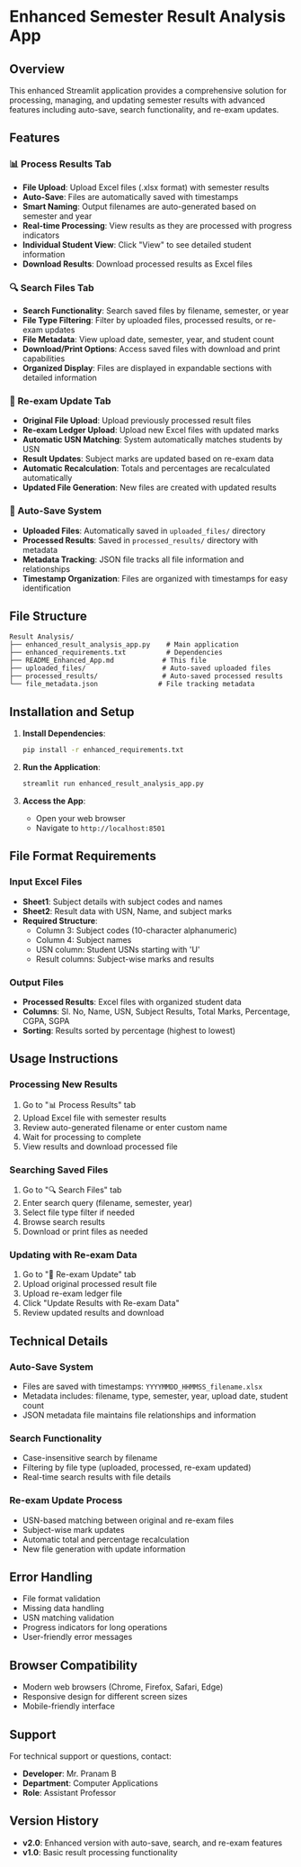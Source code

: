 # Enhanced Semester Result Analysis App

## Overview
This enhanced Streamlit application provides a comprehensive solution for processing, managing, and updating semester results with advanced features including auto-save, search functionality, and re-exam updates.

## Features

### 📊 Process Results Tab
- **File Upload**: Upload Excel files (.xlsx format) with semester results
- **Auto-Save**: Files are automatically saved with timestamps
- **Smart Naming**: Output filenames are auto-generated based on semester and year
- **Real-time Processing**: View results as they are processed with progress indicators
- **Individual Student View**: Click "View" to see detailed student information
- **Download Results**: Download processed results as Excel files

### 🔍 Search Files Tab
- **Search Functionality**: Search saved files by filename, semester, or year
- **File Type Filtering**: Filter by uploaded files, processed results, or re-exam updates
- **File Metadata**: View upload date, semester, year, and student count
- **Download/Print Options**: Access saved files with download and print capabilities
- **Organized Display**: Files are displayed in expandable sections with detailed information

### 🔄 Re-exam Update Tab
- **Original File Upload**: Upload previously processed result files
- **Re-exam Ledger Upload**: Upload new Excel files with updated marks
- **Automatic USN Matching**: System automatically matches students by USN
- **Result Updates**: Subject marks are updated based on re-exam data
- **Automatic Recalculation**: Totals and percentages are recalculated automatically
- **Updated File Generation**: New files are created with updated results

### 💾 Auto-Save System
- **Uploaded Files**: Automatically saved in `uploaded_files/` directory
- **Processed Results**: Saved in `processed_results/` directory with metadata
- **Metadata Tracking**: JSON file tracks all file information and relationships
- **Timestamp Organization**: Files are organized with timestamps for easy identification

## File Structure
```
Result Analysis/
├── enhanced_result_analysis_app.py    # Main application
├── enhanced_requirements.txt          # Dependencies
├── README_Enhanced_App.md            # This file
├── uploaded_files/                   # Auto-saved uploaded files
├── processed_results/                # Auto-saved processed results
└── file_metadata.json               # File tracking metadata
```

## Installation and Setup

1. **Install Dependencies**:
   ```bash
   pip install -r enhanced_requirements.txt
   ```

2. **Run the Application**:
   ```bash
   streamlit run enhanced_result_analysis_app.py
   ```

3. **Access the App**:
   - Open your web browser
   - Navigate to `http://localhost:8501`

## File Format Requirements

### Input Excel Files
- **Sheet1**: Subject details with subject codes and names
- **Sheet2**: Result data with USN, Name, and subject marks
- **Required Structure**: 
  - Column 3: Subject codes (10-character alphanumeric)
  - Column 4: Subject names
  - USN column: Student USNs starting with 'U'
  - Result columns: Subject-wise marks and results

### Output Files
- **Processed Results**: Excel files with organized student data
- **Columns**: Sl. No, Name, USN, Subject Results, Total Marks, Percentage, CGPA, SGPA
- **Sorting**: Results sorted by percentage (highest to lowest)

## Usage Instructions

### Processing New Results
1. Go to "📊 Process Results" tab
2. Upload Excel file with semester results
3. Review auto-generated filename or enter custom name
4. Wait for processing to complete
5. View results and download processed file

### Searching Saved Files
1. Go to "🔍 Search Files" tab
2. Enter search query (filename, semester, year)
3. Select file type filter if needed
4. Browse search results
5. Download or print files as needed

### Updating with Re-exam Data
1. Go to "🔄 Re-exam Update" tab
2. Upload original processed result file
3. Upload re-exam ledger file
4. Click "Update Results with Re-exam Data"
5. Review updated results and download

## Technical Details

### Auto-Save System
- Files are saved with timestamps: `YYYYMMDD_HHMMSS_filename.xlsx`
- Metadata includes: filename, type, semester, year, upload date, student count
- JSON metadata file maintains file relationships and information

### Search Functionality
- Case-insensitive search by filename
- Filtering by file type (uploaded, processed, re-exam updated)
- Real-time search results with file details

### Re-exam Update Process
- USN-based matching between original and re-exam files
- Subject-wise mark updates
- Automatic total and percentage recalculation
- New file generation with update information

## Error Handling
- File format validation
- Missing data handling
- USN matching validation
- Progress indicators for long operations
- User-friendly error messages

## Browser Compatibility
- Modern web browsers (Chrome, Firefox, Safari, Edge)
- Responsive design for different screen sizes
- Mobile-friendly interface

## Support
For technical support or questions, contact:
- **Developer**: Mr. Pranam B
- **Department**: Computer Applications
- **Role**: Assistant Professor

## Version History
- **v2.0**: Enhanced version with auto-save, search, and re-exam features
- **v1.0**: Basic result processing functionality
